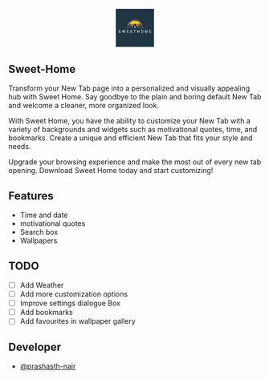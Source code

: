 

<p align="center">
  <img src="src/homes.png" alt="your-image-description" style="width: 15%;">
</p>

## Sweet-Home

Transform your New Tab page into a personalized and visually appealing hub with Sweet Home. Say goodbye to the plain and boring default New Tab and welcome a cleaner, more organized look.

With Sweet Home, you have the ability to customize your New Tab with a variety of backgrounds and widgets such as motivational quotes, time, and bookmarks. Create a unique and efficient New Tab that fits your style and needs.

Upgrade your browsing experience and make the most out of every new tab opening. Download Sweet Home today and start customizing!

## Features

- Time and date 
- motivational quotes
- Search box
- Wallpapers

## TODO
- [ ] Add Weather
- [ ] Add more customization options
- [ ] Improve settings dialogue Box
- [ ] Add bookmarks
- [ ] Add favourites in wallpaper gallery

## Developer 

- [@prashasth-nair](https://github.com/prashasth-nair)

